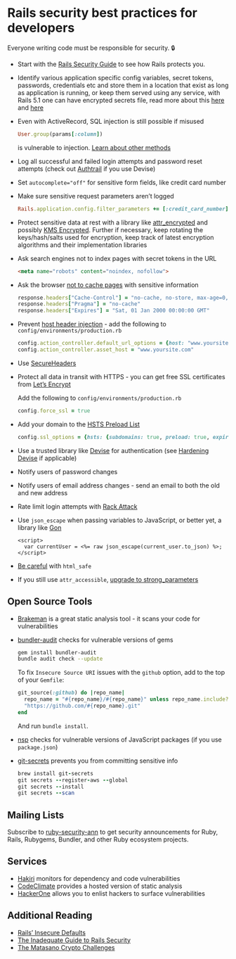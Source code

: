 # Rails security best practices for developers

Everyone writing code must be responsible for security. :lock:

- Start with the [Rails Security Guide](http://guides.rubyonrails.org/security.html) to see how Rails protects you.

- Identify various application specific config variables, secret tokens, passwords, credentials etc and store them in a location that exist as long as application is running, or keep them served using any service, with Rails 5.1 one can have encrypted secrets file, read more about this [here](https://www.google.co.in/search?q=rails+secrets+encrypted) and [here](https://www.google.co.in/search?q=rails+secrets+encrypted)

- Even with ActiveRecord, SQL injection is still possible if misused

  ```ruby
  User.group(params[:column])
  ```

  is vulnerable to injection. [Learn about other methods](https://rails-sqli.org)

- Log all successful and failed login attempts and password reset attempts (check out [Authtrail](https://github.com/ankane/authtrail) if you use Devise)

- Set `autocomplete="off"` for sensitive form fields, like credit card number

- Make sure sensitive request parameters aren’t logged

  ```ruby
  Rails.application.config.filter_parameters += [:credit_card_number]
  ```

- Protect sensitive data at rest with a library like [attr_encrypted](https://github.com/attr-encrypted/attr_encrypted) and possibly [KMS Encrypted](https://github.com/ankane/kms_encrypted). Further if necessary, keep rotating the keys/hash/salts used for encryption, keep track of latest encryption algorithms and their implementation libraries 

- Ask search engines not to index pages with secret tokens in the URL

  ```html
  <meta name="robots" content="noindex, nofollow">
  ```

- Ask the browser [not to cache pages](https://stackoverflow.com/a/748646) with sensitive information

  ```ruby
  response.headers["Cache-Control"] = "no-cache, no-store, max-age=0, must-revalidate"
  response.headers["Pragma"] = "no-cache"
  response.headers["Expires"] = "Sat, 01 Jan 2000 00:00:00 GMT"
  ```

- Prevent [host header injection](http://carlos.bueno.org/2008/06/host-header-injection.html) - add the following to `config/environments/production.rb`

  ```ruby
  config.action_controller.default_url_options = {host: "www.yoursite.com"}
  config.action_controller.asset_host = "www.yoursite.com"
  ```

- Use [SecureHeaders](https://github.com/twitter/secureheaders)

- Protect all data in transit with HTTPS - you can get free SSL certificates from [Let’s Encrypt](https://letsencrypt.org/)

  Add the following to `config/environments/production.rb`

  ```ruby
  config.force_ssl = true
  ```

- Add your domain to the [HSTS Preload List](https://hstspreload.org/)

  ```ruby
  config.ssl_options = {hsts: {subdomains: true, preload: true, expires: 1.year}}
  ```

- Use a trusted library like [Devise](https://github.com/plataformatec/devise) for authentication (see [Hardening Devise](https://github.com/ankane/shorts/blob/master/Hardening-Devise.md) if applicable)

- Notify users of password changes

- Notify users of email address changes - send an email to both the old and new address

- Rate limit login attempts with [Rack Attack](https://github.com/kickstarter/rack-attack)

- Use `json_escape` when passing variables to JavaScript, or better yet, a library like [Gon](https://github.com/gazay/gon)

  ```erb
  <script>
    var currentUser = <%= raw json_escape(current_user.to_json) %>;
  </script>
  ```

- [Be careful](https://product.reverb.com/2015/08/29/stay-safe-while-using-html_safe-in-rails/) with `html_safe`

- If you still use `attr_accessible`, [upgrade to strong_parameters](https://github.com/ankane/shorts/blob/master/Strong-Parameters.md)

## Open Source Tools

- [Brakeman](https://github.com/presidentbeef/brakeman) is a great static analysis tool - it scans your code for vulnerabilities
- [bundler-audit](https://github.com/rubysec/bundler-audit) checks for vulnerable versions of gems

  ```sh
  gem install bundler-audit
  bundle audit check --update
  ```

  To fix `Insecure Source URI` issues with the `github` option, add to the top of your `Gemfile`:

  ```ruby
  git_source(:github) do |repo_name|
    repo_name = "#{repo_name}/#{repo_name}" unless repo_name.include?("/")
    "https://github.com/#{repo_name}.git"
  end
  ```

  And run `bundle install`.

- [nsp](https://github.com/nodesecurity/nsp) checks for vulnerable versions of JavaScript packages (if you use `package.json`)
- [git-secrets](https://github.com/awslabs/git-secrets) prevents you from committing sensitive info

  ```ruby
  brew install git-secrets
  git secrets --register-aws --global
  git secrets --install
  git secrets --scan
  ```

## Mailing Lists

Subscribe to [ruby-security-ann](https://groups.google.com/forum/#!forum/ruby-security-ann) to get security announcements for Ruby, Rails, Rubygems, Bundler, and other Ruby ecosystem projects.

## Services

- [Hakiri](https://hakiri.io/) monitors for dependency and code vulnerabilities
- [CodeClimate](https://codeclimate.com/) provides a hosted version of static analysis
- [HackerOne](https://hackerone.com/) allows you to enlist hackers to surface vulnerabilities

## Additional Reading

- [Rails’ Insecure Defaults](https://codeclimate.com/blog/rails-insecure-defaults/)
- [The Inadequate Guide to Rails Security](https://blog.honeybadger.io/ruby-security-tutorial-and-rails-security-guide/)
- [The Matasano Crypto Challenges](https://cryptopals.com/)

